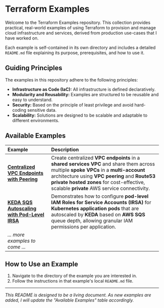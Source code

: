 # Terraform Examples

Welcome to the Terraform Examples repository. This collection provides practical, real-world examples of using Terraform to provision and manage cloud infrastructure and services, derived from production use-cases that I have worked on.

Each example is self-contained in its own directory and includes a detailed `README.md` file explaining its purpose, prerequisites, and how to use it.

## Guiding Principles

The examples in this repository adhere to the following principles:
- **Infrastructure as Code (IaC):** All infrastructure is defined declaratively.
- **Modularity and Reusability:** Examples are structured to be reusable and easy to understand.
- **Security:** Based on the principle of least privilege and avoid hard-coding sensitive data.
- **Scalability:** Solutions are designed to be scalable and adaptable to different environments.

## Available Examples

| Example | Description |
| :--- | :--- |
| [**Centralized VPC Endpoints with Peering**](./vpc-endpoints-centralized-peering/) | Create centralized **VPC endpoints** in a **shared services VPC** and share them across multiple **spoke VPCs** in a **multi-account** architecture using **VPC peering** and **Route53 private hosted zones** for cost-effective, scalable **private** AWS service connectivity. |
| [**KEDA SQS Autoscaling with Pod-Level IRSA**](./keda-sqs-app-irsa/) | Demonstrates how to configure **pod-level IAM Roles for Service Accounts (IRSA)** for **Kubernetes application pods** that are autoscaled by **KEDA** based on **AWS SQS** queue depth, allowing granular IAM permissions per application. |
| *... more examples to come ...* | |

## How to Use an Example

1.  Navigate to the directory of the example you are interested in.
2.  Follow the instructions in that example's local `README.md` file.

---
*This README is designed to be a living document. As new examples are added, I will update the "Available Examples" table accordingly.*
